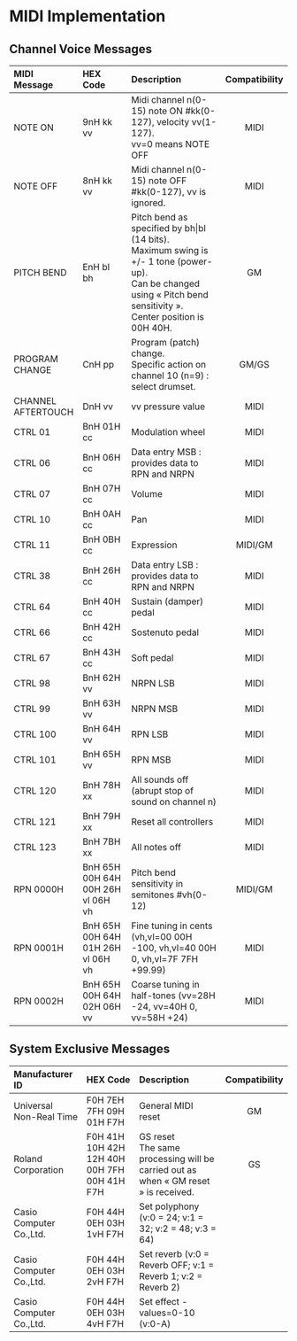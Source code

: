 # MIDI Implementation

## Channel Voice Messages

|MIDI Message|HEX Code|Description|Compatibility|
|:---------- |:------ |:--------- |:-----------:|
|NOTE ON|9nH kk vv|Midi channel n(0-15) note ON #kk(0-127), velocity vv(1-127).<br>vv=0 means NOTE OFF|MIDI|
|NOTE OFF|8nH kk vv|Midi channel n(0-15) note OFF #kk(0-127), vv is ignored.|MIDI|
|PITCH BEND|EnH bl bh|Pitch bend as specified by bh\|bl (14 bits).<br>Maximum swing is +/- 1 tone (power-up).<br>Can be changed using « Pitch bend sensitivity ».<br>Center position is 00H 40H.|GM|
|PROGRAM<br>CHANGE|CnH pp|Program (patch) change.<br>Specific action on channel 10 (n=9) : select drumset.|GM/GS|
|CHANNEL<br>AFTERTOUCH|DnH vv|vv pressure value|MIDI|
|CTRL 01|BnH 01H cc|Modulation wheel|MIDI|
|CTRL 06|BnH 06H cc|Data entry MSB : provides data to RPN and NRPN|MIDI|
|CTRL 07|BnH 07H cc|Volume|MIDI|
|CTRL 10|BnH 0AH cc|Pan|MIDI|
|CTRL 11|BnH 0BH cc|Expression|MIDI/GM|
|CTRL 38|BnH 26H cc|Data entry LSB : provides data to RPN and NRPN|MIDI|
|CTRL 64|BnH 40H cc|Sustain (damper) pedal|MIDI|
|CTRL 66|BnH 42H cc|Sostenuto pedal|MIDI|
|CTRL 67|BnH 43H cc|Soft pedal|MIDI|
|CTRL 98|BnH 62H vv|NRPN LSB|MIDI|
|CTRL 99|BnH 63H vv|NRPN MSB|MIDI|
|CTRL 100|BnH 64H vv|RPN LSB|MIDI|
|CTRL 101|BnH 65H vv|RPN MSB|MIDI|
|CTRL 120|BnH 78H xx|All sounds off (abrupt stop of sound on channel n)|MIDI|
|CTRL 121|BnH 79H xx|Reset all controllers|MIDI|
|CTRL 123|BnH 7BH xx|All notes off|MIDI|
|RPN 0000H|BnH 65H 00H 64H 00H 26H vl 06H vh|Pitch bend sensitivity in semitones #vh(0-12)|MIDI/GM|
|RPN 0001H|BnH 65H 00H 64H 01H 26H vl 06H vh|Fine tuning in cents (vh,vl=00 00H -100, vh,vl=40 00H 0, vh,vl=7F 7FH +99.99)|MIDI|
|RPN 0002H|BnH 65H 00H 64H 02H 06H vv|Coarse tuning in half-tones (vv=28H -24, vv=40H 0, vv=58H +24)|MIDI|

## System Exclusive Messages

|Manufacturer ID|HEX Code|Description|Compatibility|
|:------------- |:------ |:--------- |:-----------:|
|Universal Non-Real Time|F0H 7EH 7FH 09H 01H F7H|General MIDI reset|GM|
|Roland Corporation|F0H 41H 10H 42H 12H 40H 00H 7FH 00H 41H F7H|GS reset<br>The same processing will be carried out as when « GM reset » is received.|GS|
|Casio Computer Co.,Ltd.|F0H 44H 0EH 03H 1vH F7H|Set polyphony (v:0 = 24; v:1 = 32; v:2 = 48; v:3 = 64)||
|Casio Computer Co.,Ltd.|F0H 44H 0EH 03H 2vH F7H|Set reverb (v:0 = Reverb OFF; v:1 = Reverb 1; v:2 = Reverb 2)||
|Casio Computer Co.,Ltd.|F0H 44H 0EH 03H 4vH F7H|Set effect - values=0-10 (v:0-A)||

